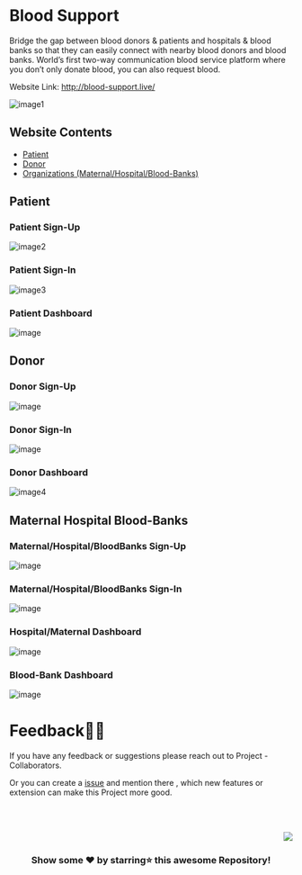 # Blood Support

Bridge the gap between blood donors & patients and hospitals & blood banks so that they can easily connect with nearby blood donors and blood banks. World’s first two-way communication blood service platform where you don’t only donate blood, you can also request blood.

Website Link: http://blood-support.live/

![image1](https://user-images.githubusercontent.com/52650290/161105072-15ee13f7-3fb6-4a45-a382-cc2e5aa3cd8e.png)

## Website Contents
- [Patient](#Patient)
- [Donor](#Donor)
- [Organizations (Maternal/Hospital/Blood-Banks)](#Maternal-Hospital-Blood-Banks)


## Patient

### Patient Sign-Up
![image2](https://user-images.githubusercontent.com/52650290/161106929-7c1daab5-ad5e-4319-ac08-ac3150c17e80.png)

### Patient Sign-In
![image3](https://user-images.githubusercontent.com/52650290/161107783-c9f6e942-6b61-4f6b-b63f-428bf2f1fd75.png)

### Patient Dashboard
![image](https://user-images.githubusercontent.com/52650290/161108677-3d27093c-f5a0-446d-9f54-d99084ee2b68.png)


## Donor

### Donor Sign-Up
![image](https://user-images.githubusercontent.com/52650290/161108904-7df85d52-2948-4da2-a849-9f9b1ccaa075.png)

### Donor Sign-In
![image](https://user-images.githubusercontent.com/52650290/161108849-097db77d-a614-4e1e-b4dc-a8ddd132c484.png)

### Donor Dashboard
![image4](https://user-images.githubusercontent.com/52650290/161109119-ce48882b-8684-43b6-ab58-36f5cd5dba4f.png)


## Maternal Hospital Blood-Banks

### Maternal/Hospital/BloodBanks Sign-Up
![image](https://user-images.githubusercontent.com/52650290/161109658-2df4d1e7-01f2-4bb7-b5de-1269f89d6218.png)

### Maternal/Hospital/BloodBanks Sign-In
![image](https://user-images.githubusercontent.com/52650290/161109549-d8cdde10-87f0-4ee9-92f3-b92eb26d0eeb.png)

### Hospital/Maternal Dashboard
![image](https://user-images.githubusercontent.com/52650290/161110012-ad65d617-8862-4aa1-b882-f86c50b3e4e9.png)

### Blood-Bank Dashboard
![image](https://user-images.githubusercontent.com/52650290/161110151-17cd75db-3e83-47c4-9f5b-8d2779cba740.png)

# Feedback✌🏼

If you have any feedback or suggestions please reach out to Project - Collaborators.  

Or you can create a  <a href="https://github.com/samipak458/Blood-Support/issues">issue</a> and mention there , which new features or extension can make this Project more good.

<!-- ------------------------------------------------------------------------------------------------------------------------------------------------------------------ -->

<br>
  
<br>

<p align="right"><a href="#top"><img src="https://img.shields.io/badge/-Back%20to%20Top-red?style=for-the-badge" /></a></p>

<div align="center">

### Show some ❤️ by starring⭐ this awesome Repository!

</div>
  
  
<div id="Bottom"></div>
